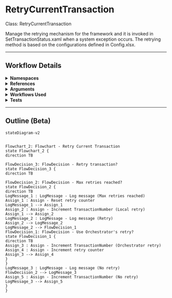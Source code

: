 # RetryCurrentTransaction
Class: RetryCurrentTransaction

Manage the retrying mechanism for the framework and it is invoked in SetTransactionStatus.xaml when a system exception occurs. 
The retrying method is based on the configurations defined in Config.xlsx.

<hr />

## Workflow Details
<details>
    <summary>
    <b>Namespaces</b>
    </summary>
    
- System
- System.Collections.Generic
- System.Data
- System.Linq
- System.Text
- UiPath.Core
- UiPath.Core.Activities
- System.Linq.Expressions
- System.Collections.ObjectModel


</details>
<details>
    <summary>
    <b>References</b>
    </summary>

- Microsoft.CSharp
- System
- System.Activities
- System.ComponentModel.TypeConverter
- System.Core
- System.Data
- System.Data.Common
- System.Linq
- System.ObjectModel
- System.Private.CoreLib
- System.Runtime.Serialization
- System.ServiceModel
- System.ServiceModel.Activities
- System.ValueTuple
- System.Xaml
- System.Xml
- System.Xml.Linq
- UiPath.Excel
- UiPath.System.Activities
- UiPath.System.Activities.Design


</details>
<details>
    <summary>
    <b>Arguments</b>
    </summary>

| Name | Direction | Type | Description |
|  --- | --- | --- | ---  |
| in_Config | InArgument | scg:Dictionary(x:String, x:Object) | Dictionary structure to store configuration data of the process (settings, constants and assets). |
| io_RetryNumber | InOutArgument | x:Int32 | Used to control the number of attempts of retrying the transaction processing in case of system exceptions. |
| io_TransactionNumber | InOutArgument | x:Int32 | Sequential counter of transaction items. |
| in_SystemException | InArgument | s:Exception | Used during transitions between states to represent exceptions other than business exceptions. |
| in_QueueRetry | InArgument | x:Boolean | Used to indicate whether the retry procedure is managed by an Orchestrator queue. |

    
</details>
<details>
    <summary>
    <b>Workflows Used</b>
    </summary>



    
</details>
<details>
    <summary>
    <b>Tests</b>
    </summary>



    
</details>

<hr />

## Outline (Beta)

```mermaid
stateDiagram-v2


Flowchart_2: Flowchart - Retry Current Transaction
state Flowchart_2 {
direction TB

FlowDecision_3: FlowDecision - Retry transaction?
state FlowDecision_3 {
direction TB

FlowDecision_2: FlowDecision - Max retries reached?
state FlowDecision_2 {
direction TB
LogMessage_1 : LogMessage - Log message (Max retries reached)
Assign_1 : Assign - Reset retry counter
LogMessage_1 --> Assign_1
Assign_2 : Assign - Increment TransactionNumber (Local retry)
Assign_1 --> Assign_2
LogMessage_2 : LogMessage - Log message (Retry)
Assign_2 --> LogMessage_2
LogMessage_2 --> FlowDecision_1
FlowDecision_1: FlowDecision - Use Orchestrator's retry?
state FlowDecision_1 {
direction TB
Assign_3 : Assign - Increment TransactionNumber (Orchestrator retry)
Assign_4 : Assign - Increment retry counter
Assign_3 --> Assign_4
}
}
LogMessage_3 : LogMessage - Log message (No retry)
FlowDecision_2 --> LogMessage_3
Assign_5 : Assign - Increment TransactionNumber (No retry)
LogMessage_3 --> Assign_5
}
}
```